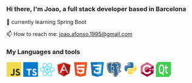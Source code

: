 ### Hi there, I'm Joao, a full stack developer based in Barcelona

<!-- 🔭 currently working on... -->

🌱 currently learning Spring Boot

📫 How to reach me: joao.afonso.1995@gmail.com

### My Languages and tools

<code><img alt="javascript" src="./assets/javascript.svg" width="40" height="40" /></code>
<code><img alt="typescript" src="./assets/typescript.svg" width="40" height="40" /></code>
<code><img alt="react" src="./assets/react.svg" width="40" height="40" /></code>
<code><img alt="angular" src="./assets/angular.svg" width="40" height="40" /></code>
<code><img alt="html5" src="./assets/html5.svg" width="40" height="40" /></code>
<code><img alt="css3" src="./assets/css3.svg" width="40" height="40" /></code>
<code><img alt="postgresql" src="./assets/postgresql.svg" width="40" height="40" /></code>
<code><img alt="python" src="./assets/python.svg" width="40" height="40" /></code>
<code><img alt="cpp" src="./assets/cpp.svg" width="40" height="40" /></code>
<code><img alt="qt" src="./assets/qt.svg" width="40" height="40" /></code>
